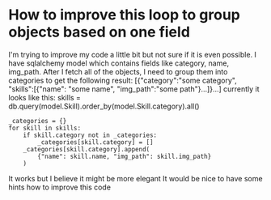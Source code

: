 
# How to improve this loop to group objects based on one field

I'm trying to improve my code a little bit but not sure if it is even possible.
I have sqlalchemy model which contains fields like category, name, img_path.
After I fetch all of the objects, I need to group them into categories to get the following result:
[{"category":"some category", "skills":[{"name": "some name", "img_path":"some path"}...]}...]
currently it looks like this:
skills = db.query(model.Skill).order_by(model.Skill.category).all()

    _categories = {}
    for skill in skills:
        if skill.category not in _categories:
            _categories[skill.category] = []
        _categories[skill.category].append(
            {"name": skill.name, "img_path": skill.img_path}
        )

It works but I believe it might be more elegant
It would be nice to have some hints how to improve this code

        